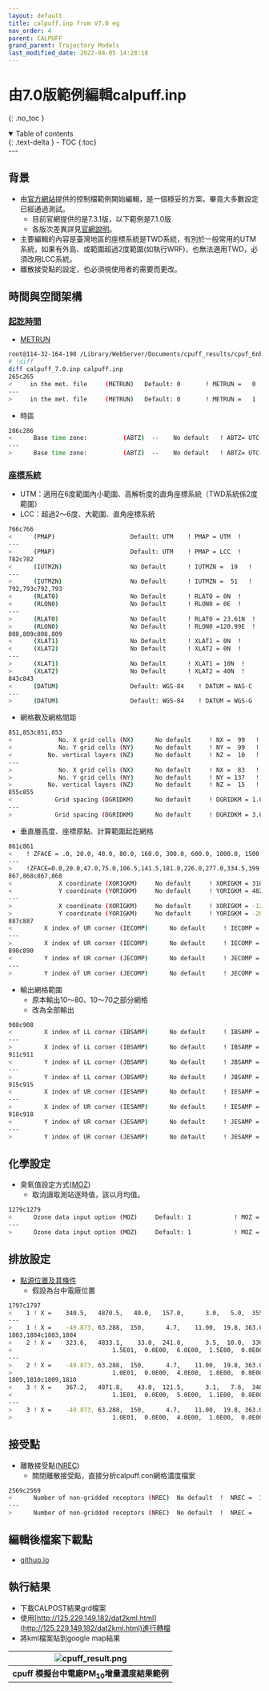 ```yaml
---
layout: default
title: calpuff.inp from V7.0 eg
nav_order: 4
parent: CALPUFF
grand_parent: Trajectory Models
last_modified_date: 2022-04-05 14:28:18
---
```


# 由7.0版範例編輯calpuff.inp
{: .no_toc }

<details open markdown="block">
  <summary>
    Table of contents
  </summary>
  {: .text-delta }
- TOC
{:toc}
</details>
---

## 背景
- 由[官方網站](http://www.src.com/calpuff/download/download.htm)提供的控制檔範例開始編輯，是一個穩妥的方案。畢竟大多數設定已經通過測試。
   - 目前官網提供的是7.3.1版，以下範例是7.1.0版
   - 各版次差異詳見[官網說明](http://www.src.com/)。
- 主要編輯的內容是臺灣地區的座標系統是TWD系統，有別於一般常用的UTM系統，如果有外島、或範圍超過2度範圍(如執行WRF)，也無法適用TWD，必須改用LCC系統。
- 離散接受點的設定，也必須視使用者的需要而更改。

## 時間與空間架構

### [起訖時間](https://sinotec2.github.io/Focus-on-Air-Quality/TrajModels/CALPUFF/calpuff_inp/#input-group-1--general-run-control-parameters)
- [METRUN](https://sinotec2.github.io/Focus-on-Air-Quality/TrajModels/CALPUFF/calpuff_inp/#run-all-periods)

```bash
root@114-32-164-198 /Library/WebServer/Documents/cpuff_results/cpuf_6nbnk12i
# !diff
diff calpuff_7.0.inp calpuff.inp 
265c265
<     in the met. file     (METRUN)   Default: 0       ! METRUN =   0  !
---
>     in the met. file     (METRUN)   Default: 0       ! METRUN =   1  !
```
- 時區

```bash
286c286
<      Base time zone:          (ABTZ)  --    No default   ! ABTZ= UTC-0500 !
---
>      Base time zone:          (ABTZ)  --    No default   ! ABTZ= UTC-0000 !
```
### [座標系統](https://sinotec2.github.io/Focus-on-Air-Quality/TrajModels/CALPUFF/calpuff_inp/#projection-for-all-xy)
- UTM：適用在6度範圍內小範圍、高解析度的直角座標系統（TWD系統係2度範圍）
- LCC：超過2～6度、大範圍、直角座標系統

```bash
766c766
<      (PMAP)                     Default: UTM    ! PMAP = UTM  !
---
>      (PMAP)                     Default: UTM    ! PMAP = LCC  !
782c782
<      (IUTMZN)                   No Default      ! IUTMZN =  19   !
---
>      (IUTMZN)                   No Default      ! IUTMZN =  51   !
792,793c792,793
<      (RLAT0)                    No Default      ! RLAT0 = 0N  !
<      (RLON0)                    No Default      ! RLON0 = 0E  !
---
>      (RLAT0)                    No Default      ! RLAT0 = 23.61N  !
>      (RLON0)                    No Default      ! RLON0 =120.99E  !
808,809c808,809
<      (XLAT1)                    No Default      ! XLAT1 = 0N  !
<      (XLAT2)                    No Default      ! XLAT2 = 0N  !
---
>      (XLAT1)                    No Default      ! XLAT1 = 10N  !
>      (XLAT2)                    No Default      ! XLAT2 = 40N  !
843c843
<      (DATUM)                    Default: WGS-84    ! DATUM = NAS-C  !
---
>      (DATUM)                    Default: WGS-84    ! DATUM = WGS-G  !
```
- 網格數及網格間距

```bash
851,853c851,853
<             No. X grid cells (NX)      No default     ! NX =  99   !
<             No. Y grid cells (NY)      No default     ! NY =  99   !
<          No. vertical layers (NZ)      No default     ! NZ =  10   !
---
>             No. X grid cells (NX)      No default     ! NX =  83   !
>             No. Y grid cells (NY)      No default     ! NY = 137   !
>          No. vertical layers (NZ)      No default     ! NZ =  15   !
855c855
<            Grid spacing (DGRIDKM)      No default     ! DGRIDKM = 1.0 !
---
>            Grid spacing (DGRIDKM)      No default     ! DGRIDKM = 3.0 !
```
- 垂直層高度、座標原點、計算範圍起訖網格

```bash
861c861
<    ! ZFACE = .0, 20.0, 40.0, 80.0, 160.0, 300.0, 600.0, 1000.0, 1500.0, 2200.0, 3000.0 !
---
>    !ZFACE=0.0,20.0,47.0,75.0,106.5,141.5,181.0,226.0,277.0,334.5,399.5,555.5,757.0,1177.0,1566.5,2403.5!
867,868c867,868
<             X coordinate (XORIGKM)     No default     ! XORIGKM = 310.0 !
<             Y coordinate (YORIGKM)     No default     ! YORIGKM = 4820.0 !
---
>             X coordinate (XORIGKM)     No default     ! XORIGKM = -124.5!
>             Y coordinate (YORIGKM)     No default     ! YORIGKM = -205.5!
887c887
<         X index of UR corner (IECOMP)      No default     ! IECOMP =  99   !
---
>         X index of UR corner (IECOMP)      No default     ! IECOMP =  83   !
890c890
<         Y index of UR corner (JECOMP)      No default     ! JECOMP =  99   !
---
>         Y index of UR corner (JECOMP)      No default     ! JECOMP = 137   !
```
- 輸出網格範圍
   - 原本輸出10～80、10～70之部分網格
   - 改為全部輸出
      
```bash
908c908
<         X index of LL corner (IBSAMP)      No default     ! IBSAMP =  10   !
---
>         X index of LL corner (IBSAMP)      No default     ! IBSAMP =  1   !
911c911
<         Y index of LL corner (JBSAMP)      No default     ! JBSAMP =  10   !
---
>         Y index of LL corner (JBSAMP)      No default     ! JBSAMP =  1   !
915c915
<         X index of UR corner (IESAMP)      No default     ! IESAMP =  80   !
---
>         X index of UR corner (IESAMP)      No default     ! IESAMP =  83   !
918c918
<         Y index of UR corner (JESAMP)      No default     ! JESAMP =  70   !
---
>         Y index of UR corner (JESAMP)      No default     ! JESAMP = 137   !

```

## 化學設定
- 臭氧值設定方式([MOZ](https://sinotec2.github.io/Focus-on-Air-Quality/TrajModels/CALPUFF/calpuff_inp/#input-group-11--chemistry-parameters))
   - 取消讀取測站逐時值，該以月均值。

```bash
1279c1279
<      Ozone data input option (MOZ)     Default: 1            ! MOZ =  1   !
---
>      Ozone data input option (MOZ)     Default: 1            ! MOZ =  0   !
```
## 排放設定
- [點源位置及其條件](https://sinotec2.github.io/Focus-on-Air-Quality/TrajModels/CALPUFF/calpuff_inp/#subgroup-13b-constant-emissions)
   - 假設為台中電廠位置

```bash
1797c1797
<    1 ! X =    340.5,   4870.5,   40.0,   157.0,      3.0,   5.0,  355.0,   .0, 
---
>    1 ! X =    -49.873, 63.288,  150,      4.7,    11.00,  19.8, 363.0,    .0, 
1803,1804c1803,1804
<    2 ! X =    323.6,   4833.1,    33.0,  241.0,      3.5,  10.0,  330.0,   .0, 
<                            1.5E01,  0.0E00,  6.0E00,  1.5E00,  0.0E00,  0.0E00,  1.5E01 ! 
---
>    2 ! X =    -49.873, 63.288,  150,      4.7,    11.00,  19.8, 363.0,    .0, 
>                            1.0E01,  0.0E00,  4.0E00,  1.0E00,  0.0E00,  0.0E00,  1.0E01 ! 
1809,1810c1809,1810
<    3 ! X =    367.2,   4871.8,    43.0,  121.5,      3.1,   7.6,  340.0,   .0,
<                            1.1E01,  0.0E00,  5.0E00,  1.1E00,  0.0E00,  0.0E00,  1.1E01 ! 
---
>    3 ! X =    -49.873, 63.288,  150,      4.7,    11.00,  19.8, 363.0,    .0, 
>                            1.0E01,  0.0E00,  4.0E00,  1.0E00,  0.0E00,  0.0E00,  1.0E01 ! 
```
## 接受點
- 離散接受點([NREC](https://sinotec2.github.io/Focus-on-Air-Quality/TrajModels/CALPUFF/calpuff_inp/#subgroup-17a-number-of-receptors))
   - 關閉離散接受點，直接分析calpuff.con網格濃度檔案

```bash
2569c2569
<      Number of non-gridded receptors (NREC)  No default  !  NREC =  10   !
---
>      Number of non-gridded receptors (NREC)  No default  !  NREC =   0   !
```

## 編輯後檔案下載點
- [githup.io](https://github.com/sinotec2/Focus-on-Air-Quality/blob/main/TrajModels/CALPUFF/calpuff.inp)

## 執行結果
- 下載CALPOST結果grd檔案
- 使用[http://125.229.149.182/dat2kml.html](http://125.229.149.182/dat2kml.html)進行轉檔
- 將kml檔案貼到google map結果

| ![cpuff_result.png](https://raw.githubusercontent.com/sinotec2/Focus-on-Air-Quality/main/assets/images/cpuff_result.png)|
|:--:|
| <b>cpuff 模擬台中電廠PM<sub>10</sub>增量濃度結果範例</b>|